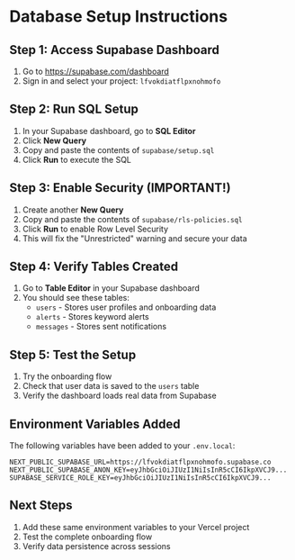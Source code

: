 # Database Setup Instructions

## Step 1: Access Supabase Dashboard
1. Go to https://supabase.com/dashboard
2. Sign in and select your project: `lfvokdiatflpxnohmofo`

## Step 2: Run SQL Setup
1. In your Supabase dashboard, go to **SQL Editor**
2. Click **New Query**
3. Copy and paste the contents of `supabase/setup.sql`
4. Click **Run** to execute the SQL

## Step 3: Enable Security (IMPORTANT!)
1. Create another **New Query**
2. Copy and paste the contents of `supabase/rls-policies.sql`
3. Click **Run** to enable Row Level Security
4. This will fix the "Unrestricted" warning and secure your data

## Step 4: Verify Tables Created
1. Go to **Table Editor** in your Supabase dashboard
2. You should see these tables:
   - `users` - Stores user profiles and onboarding data
   - `alerts` - Stores keyword alerts
   - `messages` - Stores sent notifications

## Step 5: Test the Setup
1. Try the onboarding flow
2. Check that user data is saved to the `users` table
3. Verify the dashboard loads real data from Supabase

## Environment Variables Added
The following variables have been added to your `.env.local`:

```
NEXT_PUBLIC_SUPABASE_URL=https://lfvokdiatflpxnohmofo.supabase.co
NEXT_PUBLIC_SUPABASE_ANON_KEY=eyJhbGciOiJIUzI1NiIsInR5cCI6IkpXVCJ9...
SUPABASE_SERVICE_ROLE_KEY=eyJhbGciOiJIUzI1NiIsInR5cCI6IkpXVCJ9...
```

## Next Steps
1. Add these same environment variables to your Vercel project
2. Test the complete onboarding flow
3. Verify data persistence across sessions 